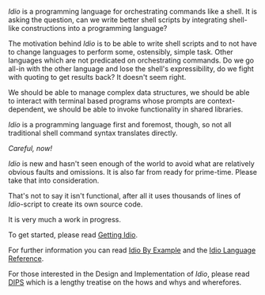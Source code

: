 *Idio* is a programming language for orchestrating commands like a
shell.  It is asking the question, can we write better shell scripts
by integrating shell-like constructions into a programming language?

The motivation behind *Idio* is to be able to write shell scripts and
to not have to change languages to perform some, ostensibly, simple
task.  Other languages which are not predicated on orchestrating
commands.  Do we go all-in with the other language and lose the
shell's expressibility, do we fight with quoting to get results back?
It doesn't seem right.

We should be able to manage complex data structures, we should be able
to interact with terminal based programs whose prompts are
context-dependent, we should be able to invoke functionality in shared
libraries.

*Idio* is a programming language first and foremost, though, so not
all traditional shell command syntax translates directly.

*Careful, now!*

*Idio* is new and hasn't seen enough of the world to avoid what are
relatively obvious faults and omissions.  It is also far from ready
for prime-time.  Please take that into consideration.

That's not to say it isn't functional, after all it uses thousands of
lines of *Idio*-script to create its own source code.

It is very much a work in progress.

To get started, please read [Getting
Idio](https://idio-lang.org/get.html).

For further information you can read [Idio By
Example](https://idio-lang.org/docs/idio-by-example) and the [Idio
Language Reference](https://idio-lang.org/docs/ref/).

For those interested in the Design and Implementation of *Idio*,
please read [DIPS](https://idio-lang.org/docs/DIPS/) which is a
lengthy treatise on the hows and whys and wherefores.
